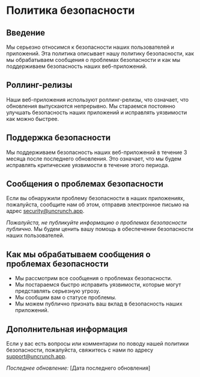 # Политика безопасности

## Введение

Мы серьезно относимся к безопасности наших пользователей и приложений. Эта политика описывает нашу политику безопасности, как мы обрабатываем сообщения о проблемах безопасности и как мы поддерживаем безопасность наших веб-приложений.

## Роллинг-релизы

Наши веб-приложения используют роллинг-релизы, что означает, что обновления выпускаются непрерывно. Мы стараемся постоянно улучшать безопасность наших приложений и исправлять уязвимости как можно быстрее.

## Поддержка безопасности

Мы поддерживаем безопасность наших веб-приложений в течение 3 месяца после последнего обновления. Это означает, что мы будем исправлять критические уязвимости в течение этого периода. 

## Сообщения о проблемах безопасности

Если вы обнаружили проблему безопасности в наших приложениях, пожалуйста, сообщите нам об этом, отправив электронное письмо на адрес <security@uncrunch.app>. 

*Пожалуйста, не публикуйте информацию о проблемах безопасности публично.* Мы будем ценить вашу помощь в обеспечении безопасности наших пользователей.

## Как мы обрабатываем сообщения о проблемах безопасности

* Мы рассмотрим все сообщения о проблемах безопасности.
* Мы постараемся быстро исправить уязвимости, которые могут представлять серьезную угрозу.
* Мы сообщим вам о статусе проблемы.
* Мы можем публично признать ваш вклад в безопасность наших приложений.

## Дополнительная информация

Если у вас есть вопросы или комментарии по поводу нашей политики безопасности, пожалуйста, свяжитесь с нами по адресу <support@uncrunch.app>.

*Последнее обновление:* [Дата последнего обновления]

